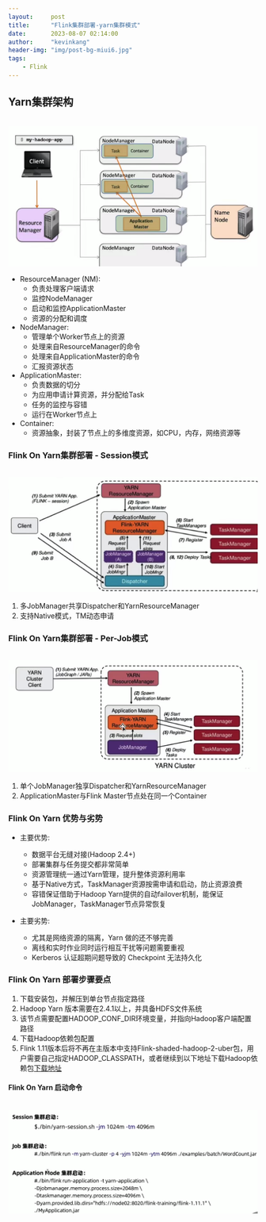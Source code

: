 ```yaml
---
layout:     post
title:      "Flink集群部署-yarn集群模式"
date:       2023-08-07 02:14:00
author:     "kevinkang"
header-img: "img/post-bg-miui6.jpg"
tags:
    - Flink
---
```

## Yarn集群架构
<br>![img](/img/in-post/post-flink/img_27.png)
- ResourceManager (NM):
  - 负责处理客户端请求
  - 监控NodeManager
  - 启动和监控ApplicationMaster
  - 资源的分配和调度
- NodeManager:
  - 管理单个Worker节点上的资源
  - 处理来自ResourceManager的命令
  - 处理来自ApplicationMaster的命令
  - 汇报资源状态
- ApplicationMaster:
  - 负责数据的切分
  - 为应用申请计算资源，并分配给Task
  - 任务的监控与容错
  - 运行在Worker节点上
- Container:
  - 资源抽象，封装了节点上的多维度资源，如CPU，内存，网络资源等

### Flink On Yarn集群部署 - Session模式
<br>![img](/img/in-post/post-flink/img_28.png)
1. 多JobManager共享Dispatcher和YarnResourceManager
2. 支持Native模式，TM动态申请

### Flink On Yarn集群部署 - Per-Job模式
<br>![img](/img/in-post/post-flink/img_29.png)
1. 单个JobManager独享Dispatcher和YarnResourceManager
2. ApplicationMaster与Flink Master节点处在同一个Container

### Flink On Yarn 优势与劣势
- 主要优势:
  - 数据平台无缝对接(Hadoop 2.4+)
  - 部署集群与任务提交都非常简单
  - 资源管理统一通过Yarn管理，提升整体资源利用率
  - 基于Native方式，TaskManager资源按需申请和启动，防止资源浪费
  - 容错保证借助于Hadoop Yarn提供的自动failover机制，能保证JobManager，TaskManager节点异常恢复

- 主要劣势:
  - 尤其是网络资源的隔离，Yarn 做的还不够完善
  - 离线和实时作业同时运行相互干扰等问题需要重视
  - Kerberos 认证超期问题导致的 Checkpoint 无法持久化

### Flink On Yarn 部署步骤要点
1. 下载安装包，并解压到单台节点指定路径
2. Hadoop Yarn 版本需要在2.4.1以上，并具备HDFS文件系统
3. 该节点需要配置HADOOP_CONF_DIR环境变量，并指向Hadoop客户端配置路径
4. 下载Hadoop依赖包配置
5. Flink 1.11版本后将不再在主版本中支持Flink-shaded-hadoop-2-uber包，用户需要自己指定HADOOP_CLASSPATH，或者继续到以下地址下载Hadoop依赖包[下载地址](https://flink.apache.org/downloads.html#additional-components)

#### Flink On Yarn 启动命令
<br>![img](/img/in-post/post-flink/img_30.png)